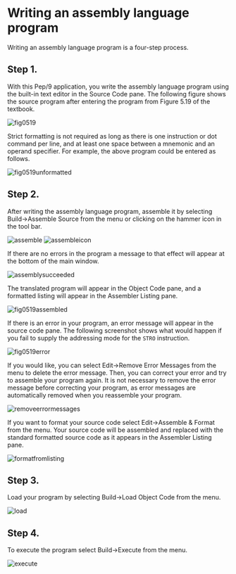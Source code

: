 # Writing an assembly language program

Writing an assembly language program is a four-step process.

## Step 1.

With this Pep/9 application, you write the assembly language program using the built-in text editor in the Source Code pane.
The following figure shows the source program after entering the program from Figure 5.19 of the textbook.

![fig0519](qrc:/help-asm/images/fig0519.png)

Strict formatting is not required as long as there is one instruction or dot command per line, and at least one space between a mnemonic and an operand specifier.
For example, the above program could be entered as follows.

![fig0519unformatted](qrc:/help-asm/images/fig0519unformatted.png)

## Step 2.

After writing the assembly language program, assemble it by selecting Build→Assemble Source from the menu or clicking on the hammer icon in the tool bar.

![assemble](qrc:/help-asm/images/assemble.png) ![assembleicon](qrc:/help-asm/images/assembleicon.png)

If there are no errors in the program a message to that effect will appear at the bottom of the main window.

![assemblysucceeded](qrc:/help-asm/images/assemblysucceeded.png)

The translated program will appear in the Object Code pane, and a formatted listing will appear in the Assembler Listing pane.

![fig0519assembled](qrc:/help-asm/images/fig0519assembled.png)

If there is an error in your program, an error message will appear in the source code pane.
The following screenshot shows what would happen if you fail to supply the addressing mode for the `STRO` instruction.

![fig0519error](qrc:/help-asm/images/fig0519error.png)

If you would like, you can select Edit→Remove Error Messages from the menu to delete the error message.
Then, you can correct your error and try to assemble your program again.
It is not necessary to remove the error message before correcting your program, as error messages are automatically removed when you reassemble your program.

![removeerrormessages](qrc:/help-asm/images/removeerrormessages.png)

If you want to format your source code select Edit→Assemble & Format from the menu.
Your source code will be assembled and replaced with the standard formatted source code as it appears in the Assembler Listing pane.

![formatfromlisting](qrc:/help-asm/images/formatfromlisting.png)

## Step 3.

Load your program by selecting Build→Load Object Code from the menu.

![load](qrc:/help-asm/images/load.png)

## Step 4.

To execute the program select Build→Execute from the menu.

![execute](qrc:/help-asm/images/execute.png)
